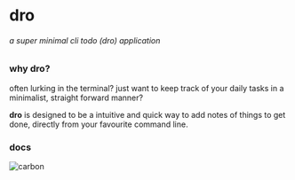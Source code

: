 # dro
###### a super minimal cli todo (dro) application



### why dro?
often lurking in the terminal? just want to keep track of your daily tasks in a minimalist, straight forward manner?

**dro** is designed to be a intuitive and quick way to add notes of things to get done, directly from your favourite command line.




### docs
![carbon](https://user-images.githubusercontent.com/58119759/199929774-af71eb4d-4b91-407c-a728-e00a49117532.png)

